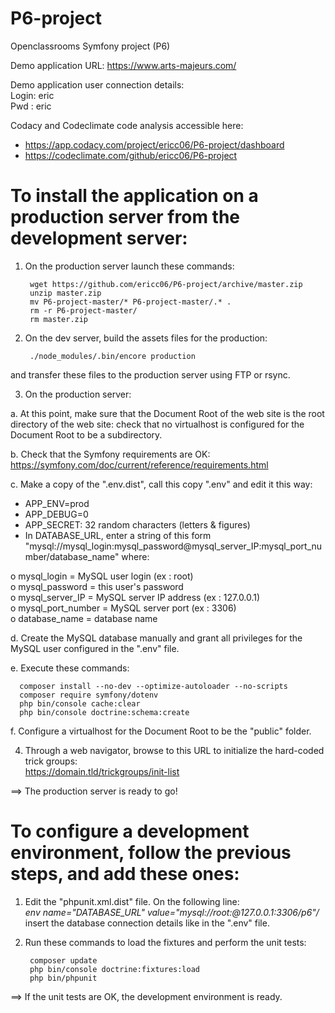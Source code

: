 # P6-project
Openclassrooms Symfony project (P6)

Demo application URL: https://www.arts-majeurs.com/
    
Demo application user connection details:  
Login: eric  
Pwd  : eric
    
Codacy and Codeclimate code analysis accessible here:  
- https://app.codacy.com/project/ericc06/P6-project/dashboard  
- https://codeclimate.com/github/ericc06/P6-project

# To install the application on a production server from the development server:

1. On the production server launch these commands:

        wget https://github.com/ericc06/P6-project/archive/master.zip  
        unzip master.zip  
        mv P6-project-master/* P6-project-master/.* .  
        rm -r P6-project-master/  
        rm master.zip

2. On the dev server, build the assets files for the production:

        ./node_modules/.bin/encore production

and transfer these files to the production server using FTP or rsync.

3. On the production server:

  a. At this point, make sure that the Document Root of the web site is the root directory of the web site: check that no virtualhost is configured for the Document Root to be a subdirectory.
  
  b. Check that the Symfony requirements are OK:  
  https://symfony.com/doc/current/reference/requirements.html
  
  c. Make a copy of the ".env.dist", call this copy ".env" and edit it this way:
  
-	APP_ENV=prod  
-	APP_DEBUG=0  
-	APP_SECRET: 32 random characters (letters & figures)  
-	In DATABASE_URL, enter a string of this form "mysql://mysql_login:mysql_password@mysql_server_IP:mysql_port_number/database_name" where:

o	mysql_login = MySQL user login (ex : root)  
o	mysql_password = this user's password  
o	mysql_server_IP = MySQL server IP address (ex : 127.0.0.1)  
o	mysql_port_number = MySQL server port (ex : 3306)  
o	database_name = database name
      
  d. Create the MySQL database manually and grant all privileges for the MySQL user configured in the ".env" file.
  
  e. Execute these commands:
  
      composer install --no-dev --optimize-autoloader --no-scripts  
      composer require symfony/dotenv  
      php bin/console cache:clear  
      php bin/console doctrine:schema:create  
      
  f. Configure a virtualhost for the Document Root to be the "public" folder.
  
4. Through a web navigator, browse to this URL to initialize the hard-coded trick groups:  
https://domain.tld/trickgroups/init-list
  
==> The production server is ready to go!


# To configure a development environment, follow the previous steps, and add these ones:

1. Edit the "phpunit.xml.dist" file. On the following line:  
_env name="DATABASE_URL" value="mysql://root:@127.0.0.1:3306/p6"/_  
insert the database connection details like in the ".env" file.
   
2. Run these commands to load the fixtures and perform the unit tests:

        composer update  
        php bin/console doctrine:fixtures:load  
        php bin/phpunit  
    
==> If the unit tests are OK, the development environment is ready.

